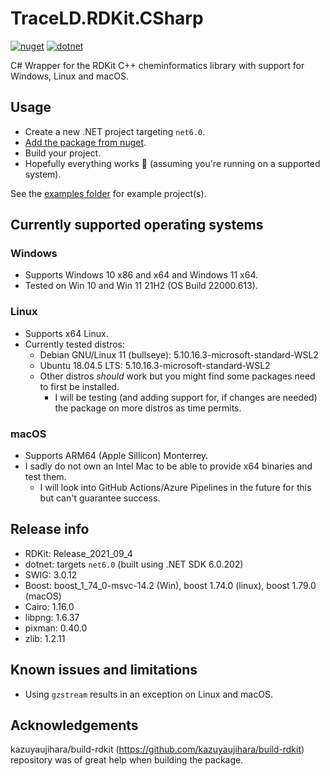 # TraceLD.RDKit.CSharp
[![nuget](https://img.shields.io/nuget/v/TraceLD.RDKit.Csharp?style=for-the-badge)](https://www.nuget.org/packages/TraceLD.RDKit.CSharp/)
[![dotnet](https://img.shields.io/badge/targets-net6.0-blueviolet?style=for-the-badge)](https://dotnet.microsoft.com/en-us/)

C# Wrapper for the RDKit C++ cheminformatics library with support for Windows, Linux and macOS.

## Usage

- Create a new .NET project targeting `net6.0`.
- [Add the package from nuget](https://www.nuget.org/packages/TraceLD.RDKit.CSharp/).
- Build your project.
- Hopefully everything works 🙂 (assuming you're running on a supported system).

See the [examples folder](https://github.com/TraceLD/TraceLD.RDKit.CSharp/tree/main/examples) for example project(s).

## Currently supported operating systems

### Windows

- Supports Windows 10 x86 and x64 and Windows 11 x64.
- Tested on Win 10 and Win 11 21H2 (OS Build 22000.613).

### Linux

- Supports x64 Linux.
- Currently tested distros:
  - Debian GNU/Linux 11 (bullseye): 5.10.16.3-microsoft-standard-WSL2
  - Ubuntu 18.04.5 LTS: 5.10.16.3-microsoft-standard-WSL2
  - Other distros *should* work but you might find some packages need to first be installed.
    - I will be testing (and adding support for, if changes are needed) the package on more distros as time permits.

### macOS

 - Supports ARM64 (Apple Sillicon) Monterrey.
 - I sadly do not own an Intel Mac to be able to provide x64 binaries and test them.
   - I will look into GitHub Actions/Azure Pipelines in the future for this but can't guarantee success.

## Release info

- RDKit: Release_2021_09_4
- dotnet: targets `net6.0` (built using .NET SDK 6.0.202)
- SWIG: 3.0.12
- Boost: boost_1_74_0-msvc-14.2 (Win), boost 1.74.0 (linux), boost 1.79.0 (macOS)
- Cairo: 1.16.0
- libpng: 1.6.37
- pixman: 0.40.0
- zlib: 1.2.11

## Known issues and limitations

- Using `gzstream` results in an exception on Linux and macOS.

## Acknowledgements

kazuyaujihara/build-rdkit (https://github.com/kazuyaujihara/build-rdkit) repository was of great help when building the package.

